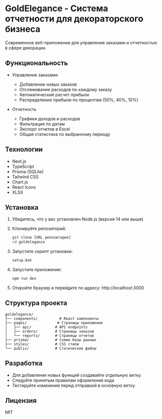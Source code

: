 # GoldElegance - Система отчетности для декораторского бизнеса

Современное веб-приложение для управления заказами и отчетностью в сфере декорации.

## Функциональность

- Управление заказами
  - Добавление новых заказов
  - Отслеживание расходов по каждому заказу
  - Автоматический расчет прибыли
  - Распределение прибыли по процентам (50%, 40%, 10%)

- Отчетность
  - Графики доходов и расходов
  - Фильтрация по датам
  - Экспорт отчетов в Excel
  - Общая статистика по выбранному периоду

## Технологии

- Next.js
- TypeScript
- Prisma (SQLite)
- Tailwind CSS
- Chart.js
- React Icons
- XLSX

## Установка

1. Убедитесь, что у вас установлен Node.js (версия 14 или выше)

2. Клонируйте репозиторий:
   ```bash
   git clone [URL репозитория]
   cd goldelegance
   ```

3. Запустите скрипт установки:
   ```bash
   setup.bat
   ```

4. Запустите приложение:
   ```bash
   npm run dev
   ```

5. Откройте браузер и перейдите по адресу: http://localhost:3000

## Структура проекта

```
goldelegance/
├── components/          # React компоненты
├── pages/              # Страницы приложения
│   ├── api/           # API endpoints
│   ├── orders/        # Страницы заказов
│   └── reports/       # Страницы отчетов
├── prisma/            # Схема базы данных
├── styles/            # CSS стили
└── public/            # Статические файлы
```

## Разработка

- Для добавления новых функций создавайте отдельную ветку
- Следуйте принятым правилам оформления кода
- Тестируйте изменения перед отправкой в основную ветку

## Лицензия

MIT 